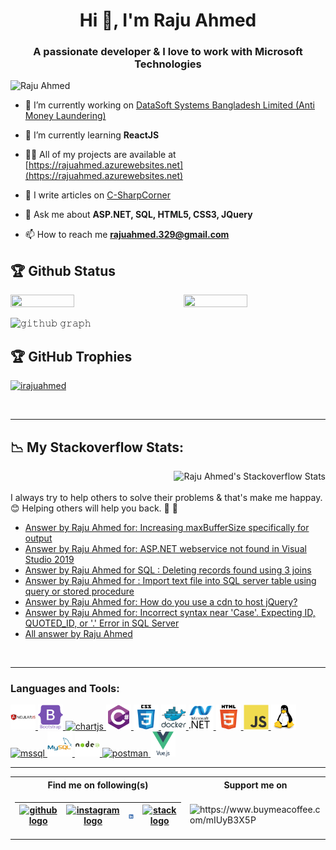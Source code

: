 <h1 align="center">Hi 👋, I'm Raju Ahmed</h1>
<h3 align="center">A passionate developer & I love to work with Microsoft Technologies</h3>

<p align="left"> <img src="https://komarev.com/ghpvc/?username=irajuahmed&label=Profile%20views&color=0e75b6&style=flat" alt="Raju Ahmed" /> </p>

- 🔭 I’m currently working on [DataSoft Systems Bangladesh Limited (Anti Money Laundering)](http://datasoft-bd.com/aml/)

- 🌱 I’m currently learning **ReactJS**

- 👨‍💻 All of my projects are available at [https://rajuahmed.azurewebsites.net](https://rajuahmed.azurewebsites.net)

- 📝 I write articles on [C-SharpCorner](https://www.c-sharpcorner.com/members/marginal-raju)

- 💬 Ask me about **ASP.NET, SQL, HTML5, CSS3, JQuery**

- 📫 How to reach me **rajuahmed.329@gmail.com**

## 🏆 Github Status

<img  src="https://github-readme-stats.vercel.app/api?username=irajuahmed&show_icons=true&hide_border=true&theme=radical" width="45%" height="50%"  align="right" >
<img  src="https://github-readme-streak-stats.herokuapp.com/?user=irajuahmed&hide_border=true&theme=radical" width="45%" height="50%" >

![𝚐𝚒𝚝𝚑𝚞𝚋 𝚐𝚛𝚊𝚙𝚑](https://activity-graph.herokuapp.com/graph?username=irajuahmed&theme=react-dark&hide_border=true&area=true)
<br /> 

## 🏆 GitHub Trophies

<a href="https://github.com/irajuahmed"><img src="https://github-profile-trophy.vercel.app/?username=irajuahmed&column=7" alt="irajuahmed" /></a>

<br/>

---
## 📉 My Stackoverflow Stats:
<img align="right" src="https://github-readme-stackoverflow-nine.vercel.app/?userID=5615778" alt="Raju Ahmed's Stackoverflow Stats">
</br>
</br>
I always try to help others to solve their problems & that's make me happay. 😊 Helping others will help you back. 💯 🎉

<!-- STACKOVERFLOW:START -->
- [Answer by Raju Ahmed for: Increasing maxBufferSize specifically for output](https://stackoverflow.com/questions/69702614/increasing-maxbuffersize-specifically-for-output/69703167#69703167)
- [Answer by Raju Ahmed for: ASP.NET webservice not found in Visual Studio 2019](https://stackoverflow.com/questions/69671516/asp-net-webservice-not-found-in-visual-studio-2019/69671589#69671589)
- [Answer by Raju Ahmed for SQL : Deleting records found using 3 joins](https://stackoverflow.com/questions/69664593/sql-deleting-records-found-using-3-joins/69665085#69665085)
- [Answer by Raju Ahmed for : Import text file into SQL server table using query or stored procedure](https://stackoverflow.com/questions/69826357/import-text-file-into-sql-server-table-using-query-or-stored-procedure/69835189#69835189)
- [Answer by Raju Ahmed for: How do you use a cdn to host jQuery?](https://stackoverflow.com/questions/69892425/how-do-you-use-a-cdn-to-host-jquery/69892449#69892449)
- [Answer by Raju Ahmed for: Incorrect syntax near 'Case'. Expecting ID, QUOTED_ID, or '.' Error in SQL Server](https://stackoverflow.com/questions/69695121/incorrect-syntax-near-case-expecting-id-quoted-id-or-error-in-sql-serve/69695188#69695188)
- [All answer by Raju Ahmed ](https://stackoverflow.com/users/5615778/raju-ahmed?tab=answers)
<!-- STACKOVERFLOW:END -->

<br>

---

<h3 align="left">Languages and Tools:</h3>

<p align="left"> </a> <a href="https://angular.io" target="_blank"> <img src="https://raw.githubusercontent.com/devicons/devicon/master/icons/angularjs/angularjs-original-wordmark.svg" alt="angularjs" width="40" height="40"/> </a> <a href="https://getbootstrap.com" target="_blank"> <img src="https://raw.githubusercontent.com/devicons/devicon/master/icons/bootstrap/bootstrap-plain-wordmark.svg" alt="bootstrap" width="40" height="40"/> </a> <a href="https://www.chartjs.org" target="_blank"> <img src="https://www.chartjs.org/media/logo-title.svg" alt="chartjs" width="40" height="40"/> </a> <a href="https://www.w3schools.com/cs/" target="_blank"> <img src="https://raw.githubusercontent.com/devicons/devicon/master/icons/csharp/csharp-original.svg" alt="csharp" width="40" height="40"/> </a> <a href="https://www.w3schools.com/css/" target="_blank"> <img src="https://raw.githubusercontent.com/devicons/devicon/master/icons/css3/css3-original-wordmark.svg" alt="css3" width="40" height="40"/> </a> <a href="https://www.docker.com/" target="_blank"> <img src="https://raw.githubusercontent.com/devicons/devicon/master/icons/docker/docker-original-wordmark.svg" alt="docker" width="40" height="40"/> </a> <a href="https://dotnet.microsoft.com/" target="_blank"> <img src="https://raw.githubusercontent.com/devicons/devicon/master/icons/dot-net/dot-net-original-wordmark.svg" alt="dotnet" width="40" height="40"/> </a> <a href="https://www.w3.org/html/" target="_blank"> <img src="https://raw.githubusercontent.com/devicons/devicon/master/icons/html5/html5-original-wordmark.svg" alt="html5" width="40" height="40"/> </a> <a href="https://developer.mozilla.org/en-US/docs/Web/JavaScript" target="_blank"> <img src="https://raw.githubusercontent.com/devicons/devicon/master/icons/javascript/javascript-original.svg" alt="javascript" width="40" height="40"/> </a> <a href="https://www.linux.org/" target="_blank"> <img src="https://raw.githubusercontent.com/devicons/devicon/master/icons/linux/linux-original.svg" alt="linux" width="40" height="40"/> </a> <a href="https://www.microsoft.com/en-us/sql-server" target="_blank"> <img src="https://cdn.worldvectorlogo.com/logos/microsoft-sql-server.svg" alt="mssql" width="40" height="40"/> </a> <a href="https://www.mysql.com/" target="_blank"> <img src="https://raw.githubusercontent.com/devicons/devicon/master/icons/mysql/mysql-original-wordmark.svg" alt="mysql" width="40" height="40"/> </a> <a href="https://nodejs.org" target="_blank"> <img src="https://raw.githubusercontent.com/devicons/devicon/master/icons/nodejs/nodejs-original-wordmark.svg" alt="nodejs" width="40" height="40"/> </a> <a href="https://postman.com" target="_blank"> <img src="https://www.vectorlogo.zone/logos/getpostman/getpostman-icon.svg" alt="postman" width="40" height="40"/> </a> <a href="https://vuejs.org/" target="_blank"> <img src="https://raw.githubusercontent.com/devicons/devicon/master/icons/vuejs/vuejs-original-wordmark.svg" alt="vuejs" width="40" height="40"/> </a> </p>

---

<table align="center">
<tr><th>Find me on following(s)</th><th>Support me on</th></tr>
<tr><td>

| [<img src="https://github.com/irajuahmed/irajuahmed/blob/main/images/github.png" alt="github logo" width="34">](https://github.com/irajuahmed) | [<img src="https://github.com/irajuahmed/irajuahmed/blob/main/images/instagram.jpg" alt="instagram logo" width="24">](https://www.instagram.com/marginalraju/) | [<img src="https://github.com/irajuahmed/irajuahmed/blob/main/images/Linkedin.png" alt="Linkedin Logo" width="24">](https://www.linkedin.com/in/raju-ahmed-263475126/)| [<img src="https://github.com/irajuahmed/irajuahmed/blob/main/images/stack.svg" alt="stack logo" width="24">](https://stackoverflow.com/users/5615778) 
|---|---|---|---|

</td><td>

<p><a href="https://buymeacoffee.com/mIUyB3X5P"> <img align="left" src="https://cdn.buymeacoffee.com/buttons/v2/default-yellow.png" height="50" width="210" alt="https://www.buymeacoffee.com/mIUyB3X5P" /></a></p>

</td></tr> </table>

<!---
comment here
<h5 align="center">Visitor Counter: <img src="https://profile-counter.glitch.me/irajuahmed/count.svg" alt="irajuahmed" /></h5>
--> 
